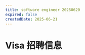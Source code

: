 ```yaml
---
title: software engineer 20250620
expired: false
createdDate: 2025-06-21
---
```


# Visa 招聘信息

<JobPostingTable job-posting-json-path="visa/data/software-engineer-20250620.json" />
